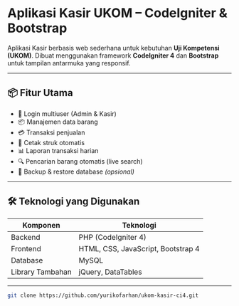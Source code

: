 # Aplikasi Kasir UKOM – CodeIgniter & Bootstrap

Aplikasi Kasir berbasis web sederhana untuk kebutuhan **Uji Kompetensi (UKOM)**. Dibuat menggunakan framework **CodeIgniter 4** dan **Bootstrap** untuk tampilan antarmuka yang responsif.

---

## 📦 Fitur Utama

- 🔐 Login multiuser (Admin & Kasir)
- 📦 Manajemen data barang
- 💳 Transaksi penjualan
- 🧾 Cetak struk otomatis
- 📊 Laporan transaksi harian
- 🔍 Pencarian barang otomatis (live search)
- 📁 Backup & restore database _(opsional)_

---

## 🛠️ Teknologi yang Digunakan

| Komponen         | Teknologi                          |
| ---------------- | ---------------------------------- |
| Backend          | PHP (CodeIgniter 4)                |
| Frontend         | HTML, CSS, JavaScript, Bootstrap 4 |
| Database         | MySQL                              |
| Library Tambahan | jQuery, DataTables                 |

---

```bash
git clone https://github.com/yurikofarhan/ukom-kasir-ci4.git
```
